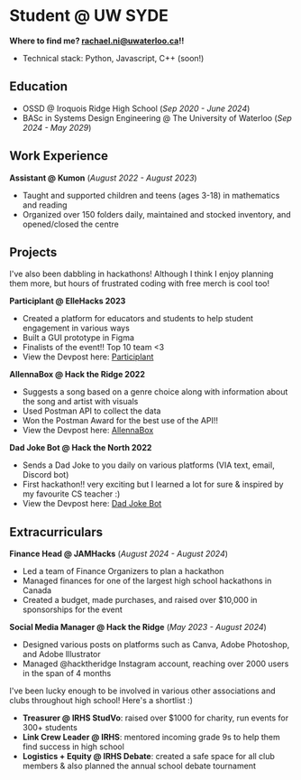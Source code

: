 # Student @ UW SYDE     

**Where to find me? rachael.ni@uwaterloo.ca!!**
- Technical stack: Python, Javascript, C++ (soon!)

## Education
- OSSD @ Iroquois Ridge High School (_Sep 2020 - June 2024_)
- BASc in Systems Design Engineering @ The University of Waterloo (_Sep 2024 - May 2029_)	

## Work Experience
**Assistant @ Kumon** (_August 2022 - August 2023_)
- Taught and supported children and teens (ages 3-18) in mathematics and reading
- Organized over 150 folders daily, maintained and stocked inventory, and opened/closed the centre

## Projects
I've also been dabbling in hackathons! Although I think I enjoy planning them more, but hours of frustrated coding with free merch is cool too!

**Participlant @ ElleHacks 2023**
- Created a platform for educators and students to help student engagement in various ways
- Built a GUI prototype in Figma
- Finalists of the event!! Top 10 team <3
- View the Devpost here: [Participlant](https://devpost.com/software/participlant)

**AllennaBox @ Hack the Ridge 2022**
- Suggests a song based on a genre choice along with information about the song and artist with visuals
- Used Postman API to collect the data
- Won the Postman Award for the best use of the API!!
- View the Devpost here: [AllennaBox](https://devpost.com/software/allenna-box)

**Dad Joke Bot @ Hack the North 2022**
- Sends a Dad Joke to you daily on various platforms (VIA text, email, Discord bot)
- First hackathon!! very exciting but I learned a lot for sure & inspired by my favourite CS teacher :)
- View the Devpost here: [Dad Joke Bot](https://devpost.com/software/dad-joke-sender)

## Extracurriculars
**Finance Head @ JAMHacks** (_August 2024 - August 2024_)
- Led a team of Finance Organizers to plan a hackathon 
- Managed finances for one of the largest high school hackathons in Canada
- Created a budget, made purchases, and raised over $10,000 in sponsorships for the event

**Social Media Manager @ Hack the Ridge** (_May 2023 - August 2024_)
- Designed various posts on platforms such as Canva, Adobe Photoshop, and Adobe Illustrator
- Managed @hacktheridge Instagram account, reaching over 2000 users in the span of 4 months

I've been lucky enough to be involved in various other associations and clubs throughout high school! Here's a shortlist :)
- **Treasurer @ IRHS StudVo**: raised over $1000 for charity, run events for 300+ students
- **Link Crew Leader @ IRHS**: mentored incoming grade 9s to help them find success in high school
- **Logistics + Equity @ IRHS Debate**: created a safe space for all club members & also planned the annual school debate tournament


